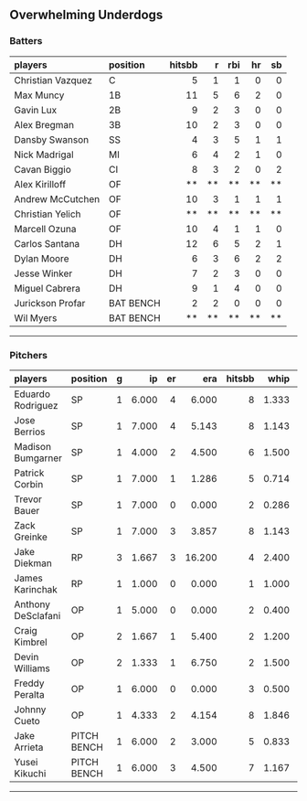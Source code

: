 ## Overwhelming Underdogs

### Batters

 
|players           |position  | hitsbb|  r| rbi| hr| sb| 
|:-----------------|:---------|------:|--:|---:|--:|--:| 
|Christian Vazquez |C         |      5|  1|   1|  0|  0| 
|Max Muncy         |1B        |     11|  5|   6|  2|  0| 
|Gavin Lux         |2B        |      9|  2|   3|  0|  0| 
|Alex Bregman      |3B        |     10|  2|   3|  0|  0| 
|Dansby Swanson    |SS        |      4|  3|   5|  1|  1| 
|Nick Madrigal     |MI        |      6|  4|   2|  1|  0| 
|Cavan Biggio      |CI        |      8|  3|   2|  0|  2| 
|Alex Kirilloff    |OF        |     **| **|  **| **| **| 
|Andrew McCutchen  |OF        |     10|  3|   1|  1|  1| 
|Christian Yelich  |OF        |     **| **|  **| **| **| 
|Marcell Ozuna     |OF        |     10|  4|   1|  1|  0| 
|Carlos Santana    |DH        |     12|  6|   5|  2|  1| 
|Dylan Moore       |DH        |      6|  3|   6|  2|  2| 
|Jesse Winker      |DH        |      7|  2|   3|  0|  0| 
|Miguel Cabrera    |DH        |      9|  1|   4|  0|  0| 
|Jurickson Profar  |BAT BENCH |      2|  2|   0|  0|  0| 
|Wil Myers         |BAT BENCH |     **| **|  **| **| **| 


* * *

### Pitchers

 
|players            |position    |  g|    ip| er|    era| hitsbb|  whip| so|  w| sv| 
|:------------------|:-----------|--:|-----:|--:|------:|------:|-----:|--:|--:|--:| 
|Eduardo Rodriguez  |SP          |  1| 6.000|  4|  6.000|      8| 1.333|  9|  0|  0| 
|Jose Berrios       |SP          |  1| 7.000|  4|  5.143|      8| 1.143|  6|  0|  0| 
|Madison Bumgarner  |SP          |  1| 4.000|  2|  4.500|      6| 1.500|  5|  0|  0| 
|Patrick Corbin     |SP          |  1| 7.000|  1|  1.286|      5| 0.714|  9|  1|  0| 
|Trevor Bauer       |SP          |  1| 7.000|  0|  0.000|      2| 0.286| 10|  1|  0| 
|Zack Greinke       |SP          |  1| 7.000|  3|  3.857|      8| 1.143|  5|  1|  0| 
|Jake Diekman       |RP          |  3| 1.667|  3| 16.200|      4| 2.400|  3|  0|  1| 
|James Karinchak    |RP          |  1| 1.000|  0|  0.000|      1| 1.000|  2|  1|  0| 
|Anthony DeSclafani |OP          |  1| 5.000|  0|  0.000|      2| 0.400|  5|  1|  0| 
|Craig Kimbrel      |OP          |  2| 1.667|  1|  5.400|      2| 1.200|  4|  0|  1| 
|Devin Williams     |OP          |  2| 1.333|  1|  6.750|      2| 1.500|  2|  1|  0| 
|Freddy Peralta     |OP          |  1| 6.000|  0|  0.000|      3| 0.500|  8|  1|  0| 
|Johnny Cueto       |OP          |  1| 4.333|  2|  4.154|      8| 1.846|  2|  0|  0| 
|Jake Arrieta       |PITCH BENCH |  1| 6.000|  2|  3.000|      5| 0.833|  1|  1|  0| 
|Yusei Kikuchi      |PITCH BENCH |  1| 6.000|  3|  4.500|      7| 1.167|  8|  0|  0| 


* * *


